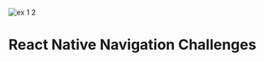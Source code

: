 ![ex 1 2](https://user-images.githubusercontent.com/64752597/212739271-1aa783a4-027c-463a-b030-4a14a81d6988.gif)
# React Native Navigation Challenges

